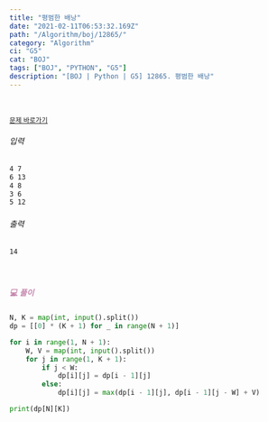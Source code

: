 ```yaml
---
title: "평범한 배낭"
date: "2021-02-11T06:53:32.169Z"
path: "/Algorithm/boj/12865/"
category: "Algorithm"
ci: "G5"
cat: "BOJ"
tags: ["BOJ", "PYTHON", "G5"]
description: "[BOJ | Python | G5] 12865. 평범한 배낭"
---
```


<br />

<a href="https://www.acmicpc.net/problem/12865"><small>문제 바로가기</small></a>

###### 입력

```sh
4 7
6 13
4 8
3 6
5 12
```

###### 출력

```sh
14
```

<br />

##### <h5 style="color:#C587AE;">💻 풀이</h5>

```python
N, K = map(int, input().split())
dp = [[0] * (K + 1) for _ in range(N + 1)]

for i in range(1, N + 1):
    W, V = map(int, input().split())
    for j in range(1, K + 1):
        if j < W:
            dp[i][j] = dp[i - 1][j]
        else:
            dp[i][j] = max(dp[i - 1][j], dp[i - 1][j - W] + V)

print(dp[N][K])
```

